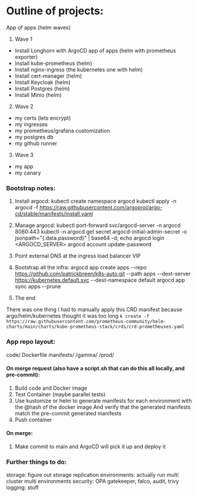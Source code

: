 # Outline of projects:

App of apps (helm waves)

1. Wave 1
 * Install Longhorn with ArgoCD app of apps (helm with prometheus exporter)
 * Install kube-prometheus (helm)
 * Install nginx-ingress (the kubernetes one with helm)
 * Install cert-manager (helm)
 * Install Keycloak (helm)
 * Install Postgres (helm)
 * Install Minio (helm)

2. Wave 2
 * my certs (lets encrypt)
 * my ingresses
 * my prometheus/grafana customization
 * my postgres db
 * my github runner

3. Wave 3
 * my app
 * my canary

### Bootstrap notes:
1. Install argocd:
kubectl create namespace argocd
kubectl apply -n argocd -f https://raw.githubusercontent.com/argoproj/argo-cd/stable/manifests/install.yaml

2. Manage argocd:
kubectl port-forward svc/argocd-server -n argocd 8080:443
kubectl -n argocd get secret argocd-initial-admin-secret -o jsonpath="{.data.password}" | base64 -d; echo
argocd login <ARGOCD_SERVER>
argocd account update-password

3. Point external DNS at the ingress load balancer VIP

4. Bootstrap all the infra:
argocd app create apps --repo https://github.com/patrickbreen/k8s-auto.git --path apps --dest-server https://kubernetes.default.svc --dest-namespace default
argocd app sync apps --prune

5. The end


There was one thing I had to manually apply this CRD manifest because argo/helm/kubernetes thought it was too long
`k create -f https://raw.githubusercontent.com/prometheus-community/helm-charts/main/charts/kube-prometheus-stack/crds/crd-prometheuses.yaml`

### App repo layout:
code/
Dockerfile
manifests/
  /gamma/
  /prod/

#### On merge request (also have a script.sh that can do this all locally, and pre-commit):
  1. Build code and Docker image
  2. Test Container (maybe parallel tests)
  3. Use kustomize or helm to generate manifests for each environment with the @hash of the docker image
     And verify that the generated manifests match the pre-commit generated manifests
  4. Push container

#### On merge:
  1. Make commit to main and ArgoCD will pick it up and deploy it

### Further things to do:
storage: figure out storage replication
environments: actually run multi cluster multi environments
security: OPA gatekeeper, falco, audit, trivy
logging: stuff

